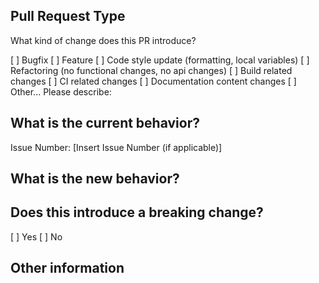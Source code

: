 ## Pull Request Type

What kind of change does this PR introduce?

[ ] Bugfix
[ ] Feature
[ ] Code style update (formatting, local variables)
[ ] Refactoring (no functional changes, no api changes)
[ ] Build related changes
[ ] CI related changes
[ ] Documentation content changes
[ ] Other... Please describe:

## What is the current behavior?
<!-- Please describe the current behavior that you are modifying, or link to a relevant issue. -->

Issue Number: [Insert Issue Number (if applicable)]

## What is the new behavior?

<!-- Please describe the new behavior after your changes. -->

## Does this introduce a breaking change?

[ ] Yes
[ ] No

<!-- If this introduces a breaking change, please describe the impact and migration path for existing applications below. -->

## Other information

<!-- Any other information that is important to this PR such as screenshots of how the component looks before and after the change, etc. -->
